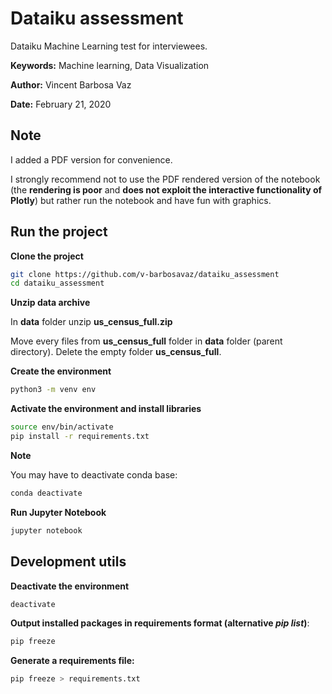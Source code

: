 # Dataiku assessment

Dataiku Machine Learning test for interviewees.

**Keywords:** Machine learning, Data Visualization

**Author:** Vincent Barbosa Vaz

**Date:** February 21, 2020

## Note

I added a PDF version for convenience.

I strongly recommend not to use the PDF rendered version of the notebook (the **rendering is poor** and **does not exploit the interactive functionality of Plotly**) but rather run the notebook and have fun with graphics.

## Run the project

**Clone the project**

```bash
git clone https://github.com/v-barbosavaz/dataiku_assessment
cd dataiku_assessment
```

**Unzip data archive**

In **data** folder unzip **us_census_full.zip**

Move every files from **us_census_full** folder in **data** folder (parent directory). Delete the empty folder **us_census_full**.

**Create the environment**

```bash
python3 -m venv env
```

**Activate the environment and install libraries**

```bash
source env/bin/activate
pip install -r requirements.txt
```

**Note**

You may have to deactivate conda base:

```bash
conda deactivate
```

**Run Jupyter Notebook**

```bash
jupyter notebook
```

## Development utils

**Deactivate the environment**

```bash
deactivate
```

**Output installed packages in requirements format (alternative *pip list*)**:

```bash
pip freeze
```

**Generate a requirements file:**

```bash
pip freeze > requirements.txt
```

